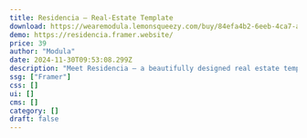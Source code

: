```yaml
---
title: Residencia — Real-Estate Template
download: https://wearemodula.lemonsqueezy.com/buy/84efa4b2-6eeb-4ca7-a40f-25f31fb5d17b
demo: https://residencia.framer.website/
price: 39
author: "Modula"
date: 2024-11-30T09:53:08.299Z
description: "Meet Residencia – a beautifully designed real estate template for Framer that brings a blend of elegance and style to your property listings. Perfect for showcasing properties with a touch of sophistication."
ssg: ["Framer"]
css: []
ui: []
cms: []
category: []
draft: false
---
```

